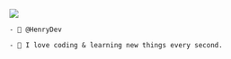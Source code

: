 ![](https://komarev.com/ghpvc/?username=DevInsane777)

`- 🌴 @HenryDev`

`- 🌙 I love coding & learning new things every second.`
